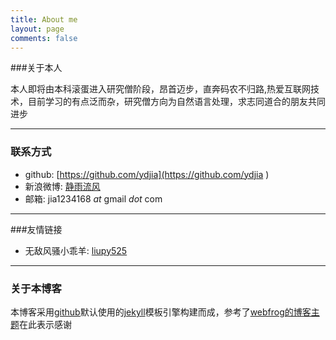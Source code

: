 ```yaml
---
title: About me
layout: page
comments: false
---
```

###关于本人

本人即将由本科滚蛋进入研究僧阶段，昂首迈步，直奔码农不归路,热爱互联网技术，目前学习的有点泛而杂，研究僧方向为自然语言处理，求志同道合的朋友共同进步

---
### 联系方式

* github: [https://github.com/ydjia](https://github.com/ydjia )
* 新浪微博: [静雨流风](http://weibo.com/u/2477436734/)
* 邮箱: jia1234168 *at* gmail *dot* com

---
###友情链接

* 无敌风骚小乖羊: <a href="http://www.liupeiyang.com/" target="_blank">liupy525</a>

---

### 关于本博客

本博客采用[github](https://github.com)默认使用的[jekyll]((https://github.com/plusjade/jekyll-bootstrap))模板引擎构建而成，参考了[webfrog的博客主题](https://github.com/webfrogs/webfrogs.github.com)在此表示感谢





